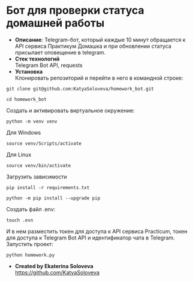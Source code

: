 #  Бот для проверки статуса домашней работы
* **Описание**: Telegram-бот, который каждые 10 минут обращается к API сервиса Практикум Домашка и при обновлении статуса присылает оповещение в telegram.
* **Стек технологий**  
  Telegram Bot API, requests
* **Установка**  
Клонировать репозиторий и перейти в него в командной строке:

```
git clone git@github.com:KatyaSoloveva/homework_bot.git
```  

```
cd homework_bot
```
Создать и активировать виртуальное окружение:
```
python -m venv venv
```

Для Windows
```
source venv/Scripts/activate
```

Для Linux
```
source venv/bin/activate
```
Загрузить зависимости
```
pip install -r requirements.txt
```
```
python -m pip install --upgrade pip
```
Создать файл .env:
```
touch .evn
```
И в нем разместить токен для доступа к API сервиса Practicum, токен для доступа к Telegram Bot API и идентификатор чата в Telegram.
Запустить проект:
```
python homework.py
```

* **Created by Ekaterina Soloveva**  
https://github.com/KatyaSoloveva
